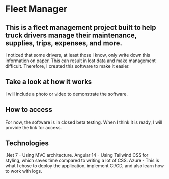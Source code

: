 # Fleet Manager

## This is a fleet management project built to help truck drivers manage their maintenance, supplies, trips, expenses, and more.

I noticed that some drivers, at least those I know, only write down this information on paper. This can result in lost data and make management difficult. Therefore, I created this software to make it easier.

## Take a look at how it works
I will include a photo or video to demonstrate the software.

## How to access
For now, the software is in closed beta testing. When I think it is ready, I will provide the link for access.

## Technologies
.Net 7 - Using MVC architecture.
Angular 14 - Using Tailwind CSS for styling, which saves time compared to writing a lot of CSS.
Azure - This is what I chose to deploy the application, implement CI/CD, and also learn how to work with logs.